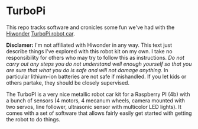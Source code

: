 # TurboPi

This repo tracks software and cronicles some fun we've had with the [Hiwonder](https://www.hiwonder.com/) [TurboPi robot car](https://www.hiwonder.com/collections/raspberrypi-bionic-robot/products/turbopi).

**Disclamer:** I'm not affiliated with Hiwonder in any way. This text just describe things I've explored with this robot kit on my own. I take no responsibility for others who may try to follow this as instructions. *Do not carry out any steps you do not understand well enough yourself so that you are sure that what you do is safe and will not damage anything.* In particular lithium-ion batteries are not safe if mishandled. If you let kids or others partake, they should be closely supervised.

The TurboPI is a very nice metallic robot car kit for a Raspberry PI (4b) with a bunch of sensors (4 motors, 4 mecanum wheels, camera mounted with two servos, line follower, ultrasonic sensor with multicolor LED lights). It comes with a set of software that allows fairly easily get started with getting the robot to do things.

